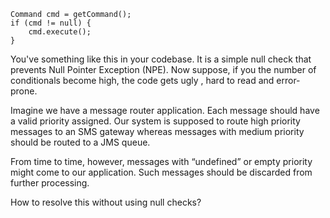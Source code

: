     Command cmd = getCommand();
    if (cmd != null) {
        cmd.execute();
    }

You've something like this in your codebase. It is a simple null check that prevents Null Pointer Exception (NPE). Now suppose, if you the number of conditionals become high, the code gets ugly , hard to read and error-prone.

Imagine we have a message router application. Each message should have a valid priority assigned. Our system is supposed to route high priority messages to an SMS gateway whereas messages with medium priority should be routed to a JMS queue.

From time to time, however, messages with “undefined” or empty priority might come to our application. Such messages should be discarded from further processing.

How to resolve this without using null checks?